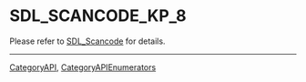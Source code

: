 # SDL_SCANCODE_KP_8

Please refer to [SDL_Scancode](SDL_Scancode) for details.

----
[CategoryAPI](CategoryAPI), [CategoryAPIEnumerators](CategoryAPIEnumerators)

